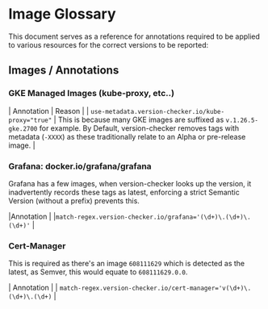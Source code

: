 # Image Glossary

This document serves as a reference for annotations required to be applied to various resources for the correct versions to be reported:

## Images / Annotations

### GKE Managed Images (kube-proxy, etc..)

| Annotation | Reason |
| `use-metadata.version-checker.io/kube-proxy="true"` | This is because many GKE images are suffixed as `v.1.26.5-gke.2700` for example. By Default, version-checker removes tags with metadata (`-XXXX`) as these traditionally relate to an Alpha or pre-release image. |

### Grafana: docker.io/grafana/grafana

Grafana has a few images, when version-checker looks up the version, it inadvertently records these tags as latest, enforcing a strict Semantic Version (without a prefix) prevents this.

|Annotation |
|`match-regex.version-checker.io/grafana='(\d+)\.(\d+)\.(\d+)'` |

### Cert-Manager

This is required as there's an image `608111629` which is detected as the latest, as Semver, this would equate to `608111629.0.0`.

| Annotation |
| `match-regex.version-checker.io/cert-manager='v(\d+)\.(\d+)\.(\d+)` |
